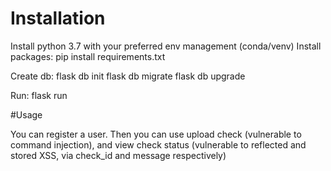 # Installation 

Install python 3.7 with your preferred env management (conda/venv)
Install packages: 
pip install requirements.txt 

Create db: 
flask db init
flask db migrate 
flask db upgrade 

Run:
flask run

#Usage 

You can register a user. Then you can use upload check (vulnerable to command injection), and view check status (vulnerable to reflected and stored XSS, via check_id and message respectively) 


